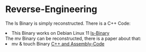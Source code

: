 # Reverse-Engineering
The ls Binary is simply reconstructed. There is a C++ Code:
<li>  This Binary works on Debian Linux 11 <a href=https://github.com/yusuta-gba/Reverse-Engineering/blob/main/dirent33.cpp>ls-Binary</a></li>
The mv Binary can be reconstructed, there is a paper about that:
<li>  mv & touch Binary  <a href=https://github.com/yusuta-gba/Reverse-Engineering/blob/main/Extension_PACK_Paper.pdf/>C++ and Assembly-Code</a></li>

